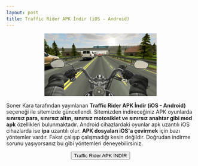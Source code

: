 ```yaml
---
layout: post
title: Traffic Rider APK İndir (iOS - Android)
---
```


<center>
<img src="/images/trafficrider.png" alt="Traffic Rider" width="300px"/>
</center>
<p>Soner Kara tarafından yayınlanan <strong>Traffic Rider APK İndir (iOS - Android)</strong> seçeneği ile sitemizde güncellendi. Sitemizden indireceğiniz APK oyunlarda <strong>sınırsız para, sınırsız altın, sınırsız motosiklet ve sınırsız anahtar gibi mod apk</strong> özellikleri bulunmaktadır. Android cihazlardaki oyunlar apk uzantılı iOS cihazlarda ise <strong>ipa</strong> uzantılı olur. <strong>APK dosyaları iOS'a çevirmek</strong> için bazı yöntemler vardır. Fakat çalışıp çalışmadığı kesin değildir. Doğrudan indirme sorunu yaşıyorsanız bu gibi yöntemleri deneyebilirsiniz. </p>

<center>
<a href="https://cloud.mail.ru/public/4JkM/GkzfUvyUP" target="_blank" rel="nofollow"><button class="button3">Traffic Rider APK İNDİR</button></a>
</center>
